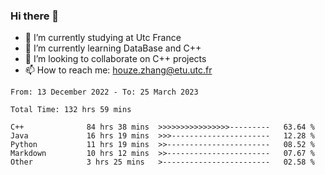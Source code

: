 ### Hi there 👋
- 🔭 I’m currently studying at Utc France
- 🌱 I’m currently learning DataBase and C++
- 👯 I’m looking to collaborate on C++ projects
- 📫 How to reach me: houze.zhang@etu.utc.fr

<!--START_SECTION:waka-->

```text
From: 13 December 2022 - To: 25 March 2023

Total Time: 132 hrs 59 mins

C++              84 hrs 38 mins  >>>>>>>>>>>>>>>>---------   63.64 %
Java             16 hrs 19 mins  >>>----------------------   12.28 %
Python           11 hrs 19 mins  >>-----------------------   08.52 %
Markdown         10 hrs 12 mins  >>-----------------------   07.67 %
Other            3 hrs 25 mins   >------------------------   02.58 %
```

<!--END_SECTION:waka-->
